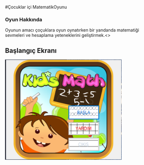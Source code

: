 #Çocuklar içi MatematikOyunu
<h3>Oyun Hakkında</h3>
  Oyunun amacı çoçuklara oyun oynatırken bir yandanda matematiği sevmeleri ve hesaplama yeteneklerini geliştirmek.<>
<h2>Başlangıç Ekranı</h2>
<img src="images/Ekran Alıntısı.PNG" alt="ekran-alıntısı" >

